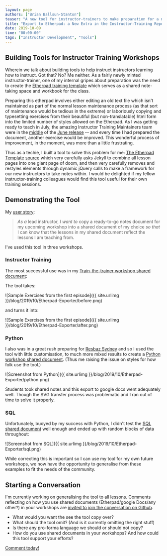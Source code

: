 ```yaml
---
layout: page
authors: ["Brian Ballsun-Stanton"]
teaser: "A new tool for instructor-trainers to make preparation for a new workshop easier."
title: "Export to Etherpad: a New Extra in the Instructor-Training Repository"
date: 2019-10-09
time: "00:00:00"
tags: ["Instructor Development", "Tools"]
---
```


## Building Tools for Instructor Training Workshops

Wherein we talk about building tools to help instruct instructors learning how to instruct. Got that? No? Me neither. As a fairly newly minted instructor-trainer, one of my internal gripes about preparation was the need to create the [Etherpad training template](https://pad.carpentries.org/2019-07-18-ttt-macquarie) which serves as a shared note-taking space and workbook for the class.

Preparing this etherpad involves either editing an old text file which isn't maintained as part of the normal lesson maintenance process (as that sort of maintenance would be tedious in the extreme) or laboriously copying and typesetting exercises from their beautiful (but non-translatable) html form into the limited number of styles allowed on the Etherpad. As I was getting ready to teach in July, the amazing Instructor Training Maintainers team were in the [middle](https://github.com/carpentries/instructor-training/commits/gh-pages?after=7e73f8eff63af558b922b6848d36b469f925e981+69) of the [June release](https://carpentries.org/blog/2019/07/lesson-release/) -- and every time I had prepared the document, another exercise would be improved. This wonderful process of improvement, in the moment, was more than a little frustrating.

Thus as a techie, I built a tool to solve this problem for me: [The Etherpad Template](https://carpentries.github.io/instructor-training/etherpad/index.html) [source](https://github.com/carpentries/instructor-training/blob/gh-pages/_extras/etherpad.md) which very carefully asks Jekyll to combine all lesson pages into one giant page of doom, and then very carefully removes and restyles elements through dynamic jQuery calls to make a framework for our new instructors to take notes within. I would be delighted if my fellow instructor-training colleagues would find this tool useful for their own training sessions. 

## Demonstrating the Tool

My [user story](https://medium.com/@systango/minimum-viable-product-development-define-user-stories-4d9b2d90c6a6):

> *As a* lead instructor, *I want to* copy a ready-to-go notes document for my upcoming workshop into a shared document of my choice *so that* I can know that the lessons in my shared document reflect the lessons I am teaching from.

I've used this tool in three workshops.

### Instructor Training

The most successful use was in my [Train-the-trainer workshop shared document](https://pad.carpentries.org/2019-07-18-ttt-macquarie):

The tool takes:

![Sample Exercises from the first episode]({{ site.urlimg }}/blog/2019/10/Etherpad-Exporter/before.png)

and turns it into:

![Sample Exercises from the first episode]({{ site.urlimg }}/blog/2019/10/Etherpad-Exporter/after.png)

### Python

I also was in a great rush preparing for [Resbaz Sydney](https://resbaz.github.io/resbaz2019/sydney/) and so I used the tool with little customisation, to much more mixed results to create a [Python workshop shared document](https://docs.google.com/document/d/1f7lfzYyGOkrTyCI1_mO7mRrMaxpnYesQtW2rqi7YRBs/edit#heading=h.lr4ry150cyjy). (Thus me raising the issue on styles for how folk use the tool.)



![Screenshot from Python]({{ site.urlimg }}/blog/2019/10/Etherpad-Exporter/python.png)

Students took shared notes and this export to google docs went adequately well. Though the SVG transfer process was problematic and I ran out of time to solve it properly.

### SQL

Unfortunately, buoyed by my success with Python, I didn't test the [SQL shared document](https://docs.google.com/document/d/1wlwZ87CsoyXeN8gKpfxYaD67AvJi3-7WtVo1FZM_1No/edit) well enough and ended up with random blocks of data throughout:

![Screenshot from SQL]({{ site.urlimg }}/blog/2019/10/Etherpad-Exporter/sql.png)

While correcting this is important so I can use my tool for my own future workshops, we now have the opportunity to generalise from these examples to fit the needs of the community.

## Starting a Conversation

I'm currently working on generalising the tool to all lessons. Comments reflecting on how you use shared documents (Etherpad/google Docs/any other?) in your workshops are [invited to join the conversation on Github](https://github.com/carpentries/styles/issues/432).

* What would you want the see the tool copy over?
* What should the tool omit? (And is it currently omitting the right stuff)
* Is there any pro-forma language we should or should not copy?
* How do you use shared documents in your workshops? And how could this tool support your efforts?

[Comment today!](https://github.com/carpentries/styles/issues/432)
